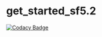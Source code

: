 # get_started_sf5.2

[![Codacy Badge](https://api.codacy.com/project/badge/Grade/af43cf1c6e254adf809db5ebca25598a)](https://app.codacy.com/gh/kirokou/get_started_sf5.2?utm_source=github.com&utm_medium=referral&utm_content=kirokou/get_started_sf5.2&utm_campaign=Badge_Grade)
